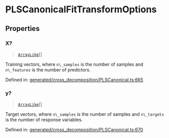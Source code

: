 # PLSCanonicalFitTransformOptions

## Properties

### X?

> [`ArrayLike`](../types/ArrayLike.md)[]

Training vectors, where `n\_samples` is the number of samples and `n\_features` is the number of predictors.

Defined in:  [generated/cross\_decomposition/PLSCanonical.ts:665](https://github.com/transitive-bullshit/scikit-learn-ts/blob/122b3c0/packages/sklearn/src/generated/cross_decomposition/PLSCanonical.ts#L665)

### y?

> [`ArrayLike`](../types/ArrayLike.md)[]

Target vectors, where `n\_samples` is the number of samples and `n\_targets` is the number of response variables.

Defined in:  [generated/cross\_decomposition/PLSCanonical.ts:670](https://github.com/transitive-bullshit/scikit-learn-ts/blob/122b3c0/packages/sklearn/src/generated/cross_decomposition/PLSCanonical.ts#L670)
